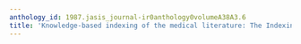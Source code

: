 ```yaml
---
anthology_id: 1987.jasis_journal-ir0anthology0volumeA38A3.6
title: 'Knowledge-based indexing of the medical literature: The Indexing Aid Project'
---
```

